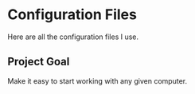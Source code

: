 # Configuration Files

Here are all the configuration files I use.

## Project Goal
Make it easy to start working with any given computer.
